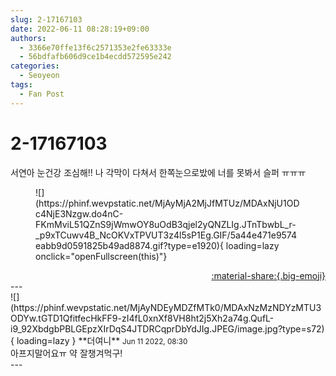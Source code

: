 ```yaml
---
slug: 2-17167103
date: 2022-06-11 08:28:19+09:00
authors:
  - 3366e70ffe13f6c2571353e2fe63333e
  - 56bdfafb606d9ce1b4ecdd572595e242
categories:
  - Seoyeon
tags:
  - Fan Post
---
```


# 2-17167103

<div class="post-container" markdown="1">
<div class="content-container md-sidebar__scrollwrap" markdown="1">

서연아 눈건강 조심해!! 나 각막이 다쳐서 한쪽눈으로밨에 너를 못봐서 슬퍼 ㅠㅠㅠ
<figure markdown="1">
![](https://phinf.wevpstatic.net/MjAyMjA2MjJfMTUz/MDAxNjU1ODc4NjE3Nzgw.do4nC-FKmMviL51QZnS9jWmwOY8uOdB3qjel2yQNZLIg.JTnTbwbL_r-_p9xTCuwv4B_NcOKVxTPVUT3z4l5sP1Eg.GIF/5a44e471e9574eabb9d0591825b49ad8874.gif?type=e1920){ loading=lazy onclick="openFullscreen(this)"}
</figure>


</div>
</div>

<div style="text-align: right;" markdown="1">
<a href="https://weverse.io/fromis9/fanpost/2-17167103" style="text-align: right;">:material-share:{.big-emoji}</a>
</div>
---

<div class="comments-container md-sidebar__scrollwrap" markdown="1">
<div class="comment" markdown="1">
<div class='id-container' markdown="1">
![](https://phinf.wevpstatic.net/MjAyNDEyMDZfMTk0/MDAxNzMzNDYzMTU3ODYw.tGTD1QfitfecHkFF9-zI4fL0xnXf8VH8ht2j5Xh2a74g.QufL-i9_92XbdgbPBLGEpzXIrDqS4JTDRCqprDbYdJIg.JPEG/image.jpg?type=s72){ loading=lazy }
**<span class="artist">더여니</span>** <small>Jun 11 2022, 08:30</small><br>
</div>
<div class='comment-body' markdown="1">
아프지말어요ㅠ 약 잘챙겨먹구!
</div>
</div>
</div>
---
